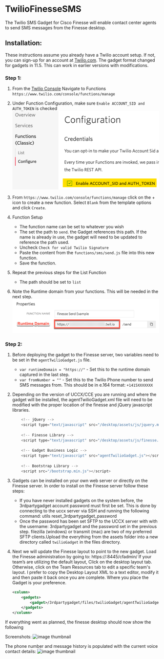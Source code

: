# TwilioFinesseSMS
The Twilio SMS Gadget for Cisco Finesse will enable contact center agents to send SMS messages from the Finesse desktop. 

## Installation:
These instructions assume you already have a Twilio account setup. If not, you can sign-up for an account at [Twilio.com](https://twilio.com). The gadget format changed for gadgets in 11.5. This can work in earlier versions with modifications.

### Step 1:
1. From the [Twilio Console](https://www.twilio.com/console/functions/manage) Navigate to Functions `https://www.twilio.com/console/functions/manage`

1. Under Function Configuration, make sure `Enable ACCOUNT_SID and AUTH_TOKEN` is checked
![image thumbnail](https://raw.githubusercontent.com/bdm1981/TwilioFinesseSMS/master/screenshots/function-configuration.png)

1. From `https://www.twilio.com/console/functions/manage` click on the + icon to create a new function. Select `Blank` from the template options and click `Create`.

1. Function Setup

    * The function name can be set to whatever you wish
    * The set the path to `send`. the Gadget references this path. If the name is already in use, the gadget will need to be updated to reference the path used.
    * Uncheck `Check for valid Twilio Signature`
    * Paste the content from the `functions/sms/send.js` file into this new function.
    * Save the function.

1. Repeat the previous steps for the List Function

    * The path should be set to `list`

1. Note the Runtime domain from your functions. This will be needed in the next step. ![runtime domain](https://raw.githubusercontent.com/bdm1981/TwilioFinesseSMS/master/screenshots/runtime-domain.png)

### Step 2:
1. Before deploying the gadget to the Finesse server, two variables need to be set in the `agentTwilioGadget.js` file.
    * `var runtimeDomain = "https://"` - Set this to the runtime domain captured in the last step.
    * `var fromNumber = ""` - Set this to the Twilio Phone number to send SMS messages from. This should be in e.164 format: `+1415XXXXXXX`

1. Depending on the version of UCCX/CCE you are running and where the gadget will be installed, the agentTwilioGadget.xml file will need to be modified with the proper location of the finesse and jQuery javascript libraries. 
    ```JavaScript
        <!-- jQuery -->
        <script type="text/javascript" src="/desktop/assets/js/jquery.min.js"></script>
    
        <!-- Finesse Library -->
        <script type="text/javascript" src="/desktop/assets/js/finesse.js"></script>

        <!-- Gadget Business Logic -->
        <script type="text/javascript" src="agentTwilioGadget.js"></script>

        <!-- Bootstrap Library -->
        <script src="/bootstrap.min.js"></script>
    ```
1. Gadgets can be installed on your own web server or directly on the Finesse server. In order to install on the Finesse server follow these steps:
    * If you have never installed gadgets on the system before, the 3rdpartygadget account password must first be set. This is done by connecting to the uccx server via SSH and running the following command: utils reset_3rdpartygadget_password
    * Once the password has been set SFTP to the UCCX server with with the username: 3rdpartygadget and the password set in the previous step. filezilla (windows) or transmit (mac) are two of my preferred SFTP clients.Upload the everything from the assets folder into a new directory called `twilioGadget` in the files directory.
1. Next we will update the Finesse layout to point to the new gadget. Load the Finesse administration by going to: https://<hostname or ip>:8445/cfadmin/
If your team’s are utilizing the default layout, Click on the desktop layout tab. Otherwise, click on the Team Resources tab to edit a specific team's layout.
I prefer to copy the Desktop Layout XML to a text editor, modify it and then paste it back once you are complete. Where you place the Gadget is your preference. 
    ```XML
    <column>   
        <gadgets>
            <gadget>/3rdpartygadget/files/twilioGadget/agentTwilioGadget.xml</gadget> 
        </gadgets>    
    </column> 
    ```

If everything went as planned, the finesse desktop should now show the following

Screenshots:
![image thumbnail](https://raw.githubusercontent.com/bdm1981/TwilioFinesseSMS/master/screenshots/default-view.png)

The phone number and message history is populated with the current voice contact details:
![image thumbnail](https://raw.githubusercontent.com/bdm1981/TwilioFinesseSMS/master/screenshots/populated-view.png)
